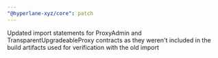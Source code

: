 ```yaml
---
"@hyperlane-xyz/core": patch
---
```


Updated import statements for ProxyAdmin and TransparentUpgradeableProxy contracts as they weren't included in the build artifacts used for verification with the old import

